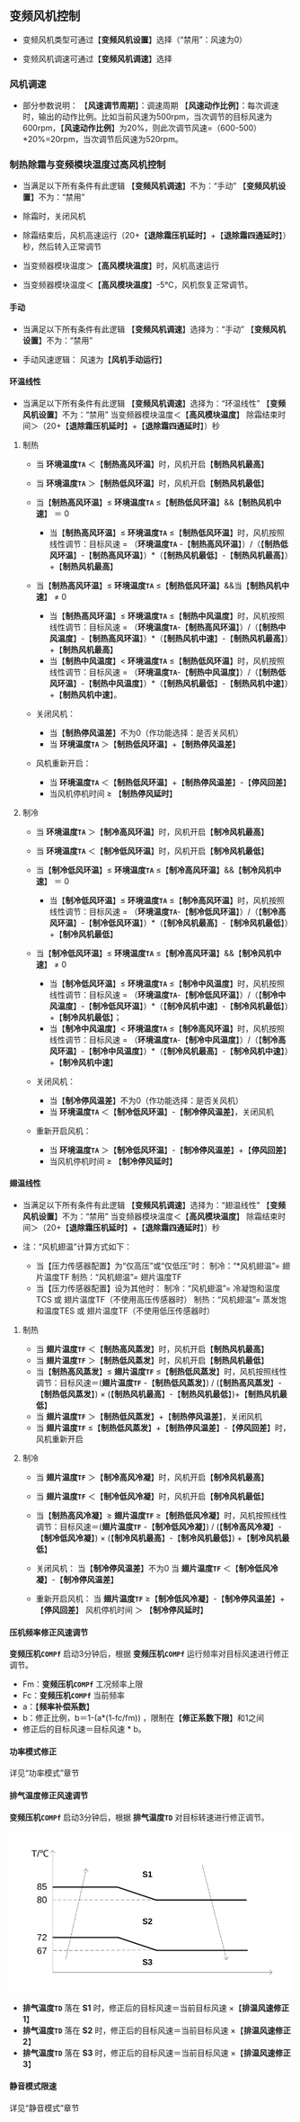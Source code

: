 <!-- 注意事项 -->
<!-- 起始分级标题：##（二级标题） -->

## 变频风机控制

- 变频风机类型可通过【**变频风机设置**】选择（“禁用”：风速为0）

- 变频风机调速可通过【**变频风机调速**】选择

### 风机调速

- 部分参数说明：
【**风速调节周期**】：调速周期
【**风速动作比例**】：每次调速时，输出的动作比例。比如当前风速为500rpm，当次调节的目标风速为600rpm，【**风速动作比例**】为20%，则此次调节风速=（600-500）*20%=20rpm，当次调节后风速为520rpm。

### 制热除霜与变频模块温度过高风机控制

- 当满足以下所有条件有此逻辑
 【**变频风机调速**】不为：“手动”
 【**变频风机设置**】不为：“禁用”

- 除霜时，关闭风机
- 除霜结束后，风机高速运行（20+【**退除霜压机延时**】+【**退除霜四通延时**】）秒，然后转入正常调节
- 当变频器模块温度＞【**高风模块温度**】时，风机高速运行
- 当变频器模块温度＜【**高风模块温度**】-5℃，风机恢复正常调节。

#### 手动

- 当满足以下所有条件有此逻辑
 【**变频风机调速**】选择为：“手动”
 【**变频风机设置**】不为：“禁用”
  
- 手动风速逻辑：
  风速为【**风机手动运行**】

#### 环温线性

- 当满足以下所有条件有此逻辑
 【**变频风机调速**】选择为：“环温线性”
 【**变频风机设置**】不为：“禁用”
  当变频器模块温度＜【**高风模块温度**】
  除霜结束时间＞（20+【**退除霜压机延时**】+【**退除霜四通延时**】）秒

1. 制热
   - 当 **环境温度`TA`**  ＜【**制热高风环温**】时，风机开启【**制热风机最高**】
   - 当 **环境温度`TA`**  ＞【**制热低风环温**】时，风机开启【**制热风机最低**】
   - 当【**制热高风环温**】≤ **环境温度`TA`** ≤【**制热低风环温**】&&【**制热风机中速**】 ＝ 0
     - 当【**制热高风环温**】≤ **环境温度`TA`** ≤【**制热低风环温**】时，风机按照线性调节：目标风速 = （**环境温度`TA`** -【**制热高风环温**】）/（【**制热低风环温**】-【**制热高风环温**】）*（【**制热风机最低**】-【**制热风机最高**】）+【**制热风机最高**】
   - 当【**制热高风环温**】≤ **环境温度`TA`** ≤【**制热低风环温**】&&当【**制热风机中速**】 ≠ 0
     - 当【**制热高风环温**】≤ **环境温度`TA`** ≤【**制热中风温度**】时，风机按照线性调节：目标风速 = （**环境温度`TA`**-【**制热高风环温**】）/（【**制热中风温度**】-【**制热高风环温**】）*（【**制热风机中速**】-【**制热风机最高**】）+【**制热风机最高**】
     - 当【**制热中风温度**】< **环境温度`TA`** ≤【**制热低风环温**】时，风机按照线性调节：目标风速 = （**环境温度`TA`**-【**制热中风温度**】）/（【**制热低风环温**】-【**制热中风温度**】）*（【**制热风机最低**】-【**制热风机中速**】）+【**制热风机中速**】。

   - 关闭风机：
      - 当【**制热停风温差**】不为0（作功能选择：是否关风机）
      - 当 **环境温度`TA`** ＞【**制热低风环温**】+【**制热停风温差**】

   - 风机重新开启： 
      - 当 **环境温度`TA`** ＜【**制热低风环温**】+【**制热停风温差**】-【**停风回差**】
      - 当风机停机时间 ≥ 【**制热停风延时**】
2. 制冷

    - 当 **环境温度`TA`** ＞【**制冷高风环温**】时，风机开启【**制冷风机最高**】

    - 当 **环境温度`TA`** ＜【**制冷低风环温**】时，风机开启【**制冷风机最低**】

    - 当【**制冷低风环温**】≤ **环境温度`TA`** ≤【**制冷高风环温**】&&【**制冷风机中速**】 ＝ 0
       - 当【**制冷低风环温**】≤ **环境温度`TA`** ≤【**制冷高风环温**】时，风机按照线性调节：目标风速 = （**环境温度`TA`**-【**制冷低风环温**】）/（【**制冷高风环温**】-【**制冷低风环温**】）*（【**制冷风机最高**】-【**制冷风机最低**】）+【**制冷风机最低**】

    - 当【**制冷低风环温**】≤ **环境温度`TA`** ≤【**制冷高风环温**】&&【**制冷风机中速**】 ≠ 0
       - 当【**制冷低风环温**】≤ **环境温度`TA`** ≤【**制冷中风温度**】时，风机按照线性调节：目标风速 = （**环境温度`TA`**-【**制冷低风环温**】）/（【**制冷中风温度**】-【**制冷低风环温**】）*（【**制冷风机中速**】-【**制冷风机最低**】）+【**制冷风机最低**】；
       - 当【**制冷中风温度**】< **环境温度`TA`** ≤【**制冷高风环温**】时，风机按照线性调节：目标风速 = （**环境温度`TA`**-【**制冷中风温度**】）/（【**制冷高风环温**】-【**制冷中风温度**】）*（【**制冷风机最高**】-【**制冷风机中速**】）+【**制冷风机中速**】
  
    - 关闭风机：
      - 当【**制冷停风温差**】不为0（作功能选择：是否关风机）
      - 当 **环境温度`TA`** ＜【**制冷低风环温**】-【**制冷停风温差**】，关闭风机
    - 重新开启风机：
      - 当 **环境温度`TA`** ＞【**制冷低风环温**】-【**制冷停风温差**】+【**停风回差**】
      - 当风机停机时间 ≥ 【**制冷停风延时**】

#### 翅温线性

- 当满足以下所有条件有此逻辑
 【**变频风机调速**】选择为：“翅温线性”
 【**变频风机设置**】不为：“禁用”
  当变频器模块温度＜【**高风模块温度**】
  除霜结束时间＞（20+【**退除霜压机延时**】+【**退除霜四通延时**】）秒

- 注：“风机翅温”计算方式如下：
  - 当【压力传感器配置】为“仅高压”或“仅低压”时：
    制冷：“*风机翅温”= 翅片温度TF
    制热：“风机翅温”= 翅片温度TF
  - 当【压力传感器配置】设为其他时：
    制冷：“风机翅温”= 冷凝饱和温度TCS 或 翅片温度TF（不使用高压传感器时）
    制热：“风机翅温”= 蒸发饱和温度TES 或 翅片温度TF（不使用低压传感器时）

1. 制热

   - 当 **翅片温度`TF`** ＜【**制热高风蒸发**】时，风机开启【**制热风机最高**】
   - 当 **翅片温度`TF`** ＞【**制热低风蒸发**】时，风机开启【**制热风机最低**】
   - 当【**制热高风蒸发**】≤ **翅片温度`TF`** ≤【**制热低风蒸发**】时，风机按照线性调节：目标风速＝(**翅片温度`TF`** -【**制热低风蒸发**】) / (【**制热高风蒸发**】-【**制热低风蒸发**】) × (【**制热风机最高**】-【**制热风机最低**】)+【**制热风机最低**】
   - 当 **翅片温度`TF`** ＞【**制热低风蒸发**】+【**制热停风温差**】，关闭风机
   - 当 **翅片温度`TF`** ≤【**制热低风蒸发**】+【**制热停风温差**】-【**停风回差**】时，风机重新开启

2. 制冷

   - 当 **翅片温度`TF`** ＞【**制冷高风冷凝**】时，风机开启【**制冷风机最高**】
   - 当 **翅片温度`TF`** ＜【**制冷低风冷凝**】时，风机开启【**制冷风机最低**】
   - 当【**制热高风冷凝**】≥ **翅片温度`TF`** ≥【**制热低风冷凝**】时，风机按照线性调节：目标风速＝(**翅片温度`TF`** -【**制冷低风冷凝**】) / (【**制冷高风冷凝**】-【**制冷低风冷凝**】) × (【**制冷风机最高**】-【**制冷风机最低**】) +【**制冷风机最低**】
  
   - 关闭风机：
     当【**制冷停风温差**】不为0
     当 **翅片温度`TF`** ＜【**制冷低风冷凝**】-【**制冷停风温差**】
   - 重新开启风机：
     当 **翅片温度`TF`** ≥【**制冷低风冷凝**】-【**制冷停风温差**】+【**停风回差**】
     风机停机时间 ＞ 【**制冷停风延时**】

#### 压机频率修正风速调节

**变频压机`COMPf`** 启动3分钟后，根据 **变频压机`COMPf`** 运行频率对目标风速进行修正调节。

- Fm：**变频压机`COMPf`** 工况频率上限
- Fc：**变频压机`COMPf`** 当前频率
- a：【**频率补偿系数**】
- b：修正比例，b＝1-(a*(1-fc/fm)) ，限制在【**修正系数下限**】和1之间
- 修正后的目标风速＝目标风速 * b。

#### 功率模式修正
详见“功率模式”章节

#### 排气温度修正风速调节

**变频压机`COMPf`** 启动3分钟后，根据 **排气温度`TD`** 对目标转速进行修正调节。

![排气温度修正风速调节](.img/排气温度修正风速调节.svg#large)

- **排气温度`TD`** 落在 **S1** 时，修正后的目标风速＝当前目标风速 ×【**排温风速修正1**】
- **排气温度`TD`** 落在 **S2** 时，修正后的目标风速＝当前目标风速 ×【**排温风速修正2**】
- **排气温度`TD`** 落在 **S3** 时，修正后的目标风速＝当前目标风速 ×【**排温风速修正3**】

#### 静音模式限速
详见“静音模式”章节